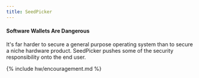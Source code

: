 ```yaml
---
title: SeedPicker
---
```


#### Software Wallets Are Dangerous
It's far harder to secure a general purpose operating system than to secure a niche hardware product.
SeedPicker pushes some of the security responsibility onto the end user.

{% include hw/encouragement.md %}
